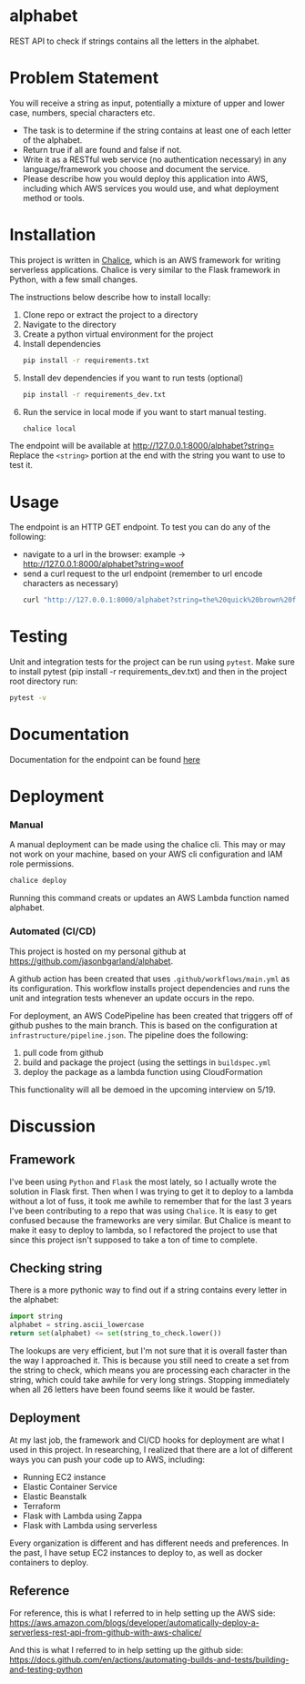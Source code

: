 # alphabet
REST API to check if strings contains all the letters in the alphabet.

# Problem Statement

You will receive a string as input, potentially a mixture of upper and lower case, numbers, special characters etc.
* The task is to determine if the string contains at least one of each letter of the alphabet.
* Return true if all are found and false if not. 
* Write it as a RESTful web service (no authentication necessary) in any language/framework you choose and
document the service.
* Please describe how you would deploy this application into AWS, including which AWS services you would use,
and what deployment method or tools.

  
# Installation

This project is written in [Chalice](https://aws.github.io/chalice/), which is an AWS framework for writing serverless 
applications. Chalice is very similar to the Flask framework in Python, with a few small changes.

The instructions below describe how to install locally:

1. Clone repo or extract the project to a directory
1. Navigate to the directory
1. Create a python virtual environment for the project
1. Install dependencies
    ```bash
    pip install -r requirements.txt
    ```
1. Install dev dependencies if you want to run tests (optional)
    ```bash
    pip install -r requirements_dev.txt
    ```
1. Run the service in local mode if you want to start manual testing.
    ```bash
    chalice local
    ```

The endpoint will be available at http://127.0.0.1:8000/alphabet?string=<string>  
Replace the `<string>` portion at the end with the string you want to use to test it.

# Usage

The endpoint is an HTTP GET endpoint. To test you can do any of the following:
* navigate to a url in the browser: example -> http://127.0.0.1:8000/alphabet?string=woof
* send a curl request to the url endpoint (remember to url encode characters as necessary)
    ```bash
    curl "http://127.0.0.1:8000/alphabet?string=the%20quick%20brown%20fox%20jumps%20over%20the%20lazy%20dog"
    ```

# Testing

Unit and integration tests for the project can be run using `pytest`. 
Make sure to install pytest (pip install -r requirements_dev.txt) and then in the project root directory run:  
```bash
pytest -v
```

# Documentation

Documentation for the endpoint can be found [here](chalicelib/api/docs/alphabet.md)

# Deployment

### Manual

A manual deployment can be made using the chalice cli. This may or may not work on your machine, based on your AWS
cli configuration and IAM role permissions.

```bash
chalice deploy
```

Running this command creats or updates an AWS Lambda function named alphabet.

### Automated (CI/CD)

This project is hosted on my personal github at https://github.com/jasonbgarland/alphabet.  

A github action has been created that uses `.github/workflows/main.yml` as its configuration. This workflow installs 
project dependencies and runs the unit and integration tests whenever an update occurs in the repo.

For deployment, an AWS CodePipeline has been created that triggers off of github pushes to the main branch.
This is based on the configuration at `infrastructure/pipeline.json`. The pipeline does the following:

1. pull code from github
1. build and package the project (using the settings in `buildspec.yml`
1. deploy the package as a lambda function using CloudFormation

This functionality will all be demoed in the upcoming interview on 5/19.

# Discussion

## Framework

I've been using `Python` and `Flask` the most lately, so I actually wrote the solution in Flask first.  Then when I was
trying to get it to deploy to a lambda without a lot of fuss, it took me awhile to remember that for the last 3 years
I've been contributing to a repo that was using `Chalice`. It is easy to get confused because the frameworks are very
similar. But Chalice is meant to make it easy to deploy to lambda, so I refactored the project to use that since
this project isn't supposed to take a ton of time to complete.

## Checking string

There is a more pythonic way to find out if a string contains every letter in the alphabet:

```python
import string
alphabet = string.ascii_lowercase
return set(alphabet) <= set(string_to_check.lower())
```

The lookups are very efficient, but I'm not sure that it is overall faster than the way I approached it. This is because
you still need to create a set from the string to check, which means you are processing each character in the string,
which could take awhile for very long strings. Stopping immediately when all 26 letters have been found seems 
like it would be faster.

## Deployment

At my last job, the framework and CI/CD hooks for deployment are what I used in this project. In researching, I realized
that there are a lot of different ways you can push your code up to AWS, including:

* Running EC2 instance
* Elastic Container Service
* Elastic Beanstalk
* Terraform
* Flask with Lambda using Zappa
* Flask with Lambda using serverless

Every organization is different and has different needs and preferences. In the past, I have setup EC2 instances
to deploy to, as well as docker containers to deploy.

## Reference

For reference, this is what I referred to in help setting up the AWS side:
https://aws.amazon.com/blogs/developer/automatically-deploy-a-serverless-rest-api-from-github-with-aws-chalice/

And this is what I referred to in help setting up the github side:
https://docs.github.com/en/actions/automating-builds-and-tests/building-and-testing-python
